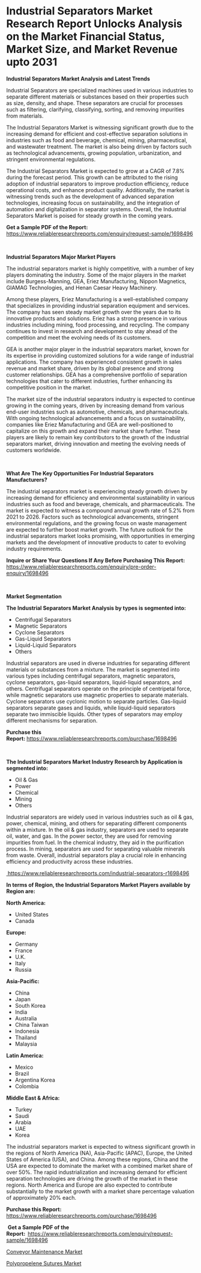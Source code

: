 <p><h1>Industrial Separators Market Research Report Unlocks Analysis on the Market Financial Status, Market Size, and Market Revenue upto 2031</h1></p><p><strong>Industrial Separators Market Analysis and Latest Trends</strong></p>
<p><p>Industrial Separators are specialized machines used in various industries to separate different materials or substances based on their properties such as size, density, and shape. These separators are crucial for processes such as filtering, clarifying, classifying, sorting, and removing impurities from materials.</p><p>The Industrial Separators Market is witnessing significant growth due to the increasing demand for efficient and cost-effective separation solutions in industries such as food and beverage, chemical, mining, pharmaceutical, and wastewater treatment. The market is also being driven by factors such as technological advancements, growing population, urbanization, and stringent environmental regulations.</p><p>The Industrial Separators Market is expected to grow at a CAGR of 7.8% during the forecast period. This growth can be attributed to the rising adoption of industrial separators to improve production efficiency, reduce operational costs, and enhance product quality. Additionally, the market is witnessing trends such as the development of advanced separation technologies, increasing focus on sustainability, and the integration of automation and digitalization in separator systems. Overall, the Industrial Separators Market is poised for steady growth in the coming years.</p></p>
<p><strong>Get a Sample PDF of the Report:&nbsp;</strong> <a href="https://www.reliableresearchreports.com/enquiry/request-sample/1698496">https://www.reliableresearchreports.com/enquiry/request-sample/1698496</a></p>
<p>&nbsp;</p>
<p><strong>Industrial Separators Major Market Players</strong></p>
<p><p>The industrial separators market is highly competitive, with a number of key players dominating the industry. Some of the major players in the market include Burgess-Manning, GEA, Eriez Manufacturing, Nippon Magnetics, GIAMAG Technologies, and Henan Caesar Heavy Machinery.</p><p>Among these players, Eriez Manufacturing is a well-established company that specializes in providing industrial separation equipment and services. The company has seen steady market growth over the years due to its innovative products and solutions. Eriez has a strong presence in various industries including mining, food processing, and recycling. The company continues to invest in research and development to stay ahead of the competition and meet the evolving needs of its customers.</p><p>GEA is another major player in the industrial separators market, known for its expertise in providing customized solutions for a wide range of industrial applications. The company has experienced consistent growth in sales revenue and market share, driven by its global presence and strong customer relationships. GEA has a comprehensive portfolio of separation technologies that cater to different industries, further enhancing its competitive position in the market.</p><p>The market size of the industrial separators industry is expected to continue growing in the coming years, driven by increasing demand from various end-user industries such as automotive, chemicals, and pharmaceuticals. With ongoing technological advancements and a focus on sustainability, companies like Eriez Manufacturing and GEA are well-positioned to capitalize on this growth and expand their market share further. These players are likely to remain key contributors to the growth of the industrial separators market, driving innovation and meeting the evolving needs of customers worldwide.</p></p>
<p>&nbsp;</p>
<p><strong>What Are The Key Opportunities For Industrial Separators Manufacturers?</strong></p>
<p><p>The industrial separators market is experiencing steady growth driven by increasing demand for efficiency and environmental sustainability in various industries such as food and beverage, chemicals, and pharmaceuticals. The market is expected to witness a compound annual growth rate of 5.2% from 2021 to 2026. Factors such as technological advancements, stringent environmental regulations, and the growing focus on waste management are expected to further boost market growth. The future outlook for the industrial separators market looks promising, with opportunities in emerging markets and the development of innovative products to cater to evolving industry requirements.</p></p>
<p><strong>Inquire or Share Your Questions If Any Before Purchasing This Report:</strong> <a href="https://www.reliableresearchreports.com/enquiry/pre-order-enquiry/1698496">https://www.reliableresearchreports.com/enquiry/pre-order-enquiry/1698496</a></p>
<p>&nbsp;</p>
<p><strong>Market Segmentation</strong></p>
<p><strong>The Industrial Separators Market Analysis by types is segmented into:</strong></p>
<p><ul><li>Centrifugal Separators</li><li>Magnetic Separators</li><li>Cyclone Separators</li><li>Gas-Liquid Separators</li><li>Liquid-Liquid Separators</li><li>Others</li></ul></p>
<p><p>Industrial separators are used in diverse industries for separating different materials or substances from a mixture. The market is segmented into various types including centrifugal separators, magnetic separators, cyclone separators, gas-liquid separators, liquid-liquid separators, and others. Centrifugal separators operate on the principle of centripetal force, while magnetic separators use magnetic properties to separate materials. Cyclone separators use cyclonic motion to separate particles. Gas-liquid separators separate gases and liquids, while liquid-liquid separators separate two immiscible liquids. Other types of separators may employ different mechanisms for separation.</p></p>
<p><strong>Purchase this Report:&nbsp;</strong><a href="https://www.reliableresearchreports.com/purchase/1698496">https://www.reliableresearchreports.com/purchase/1698496</a></p>
<p>&nbsp;</p>
<p><strong>The Industrial Separators Market Industry Research by Application is segmented into:</strong></p>
<p><ul><li>Oil & Gas</li><li>Power</li><li>Chemical</li><li>Mining</li><li>Others</li></ul></p>
<p><p>Industrial separators are widely used in various industries such as oil & gas, power, chemical, mining, and others for separating different components within a mixture. In the oil & gas industry, separators are used to separate oil, water, and gas. In the power sector, they are used for removing impurities from fuel. In the chemical industry, they aid in the purification process. In mining, separators are used for separating valuable minerals from waste. Overall, industrial separators play a crucial role in enhancing efficiency and productivity across these industries.</p></p>
<p><a href="https://www.reliableresearchreports.com/industrial-separators-r1698496">&nbsp;https://www.reliableresearchreports.com/industrial-separators-r1698496</a></p>
<p><strong>In terms of Region, the Industrial Separators Market Players available by Region are:</strong></p>
<p>
    <p> <strong> North America: </strong>
        <ul>
            <li>United States</li>
            <li>Canada</li>
        </ul>
        </p> 
    <p> <strong> Europe: </strong>
        <ul>
            <li>Germany</li>
            <li>France</li>
            <li>U.K.</li>
            <li>Italy</li>
            <li>Russia</li>
        </ul>
        </p> 
    <p> <strong> Asia-Pacific: </strong>
        <ul>
            <li>China</li>
            <li>Japan</li>
            <li>South Korea</li>
            <li>India</li>
            <li>Australia</li>
            <li>China Taiwan</li>
            <li>Indonesia</li>
            <li>Thailand</li>
            <li>Malaysia</li>
        </ul>
        </p> 
    <p> <strong> Latin America: </strong>
        <ul>
            <li>Mexico</li>
            <li>Brazil</li>
            <li>Argentina Korea</li>
            <li>Colombia</li>
        </ul>
        </p> 
    <p> <strong> Middle East & Africa: </strong>
        <ul>
            <li>Turkey</li>
            <li>Saudi</li>
            <li>Arabia</li>
            <li>UAE</li>
            <li>Korea</li>
        </ul>
    </p>
    </p>
<p><p>The industrial separators market is expected to witness significant growth in the regions of North America (NA), Asia-Pacific (APAC), Europe, the United States of America (USA), and China. Among these regions, China and the USA are expected to dominate the market with a combined market share of over 50%. The rapid industrialization and increasing demand for efficient separation technologies are driving the growth of the market in these regions. North America and Europe are also expected to contribute substantially to the market growth with a market share percentage valuation of approximately 20% each.</p></p>
<p><strong>Purchase this Report: </strong><a href="https://www.reliableresearchreports.com/purchase/1698496">https://www.reliableresearchreports.com/purchase/1698496</a></p>
<p>&nbsp;<strong>Get a Sample PDF of the Report:&nbsp;&nbsp;</strong><a href="https://www.reliableresearchreports.com/enquiry/request-sample/1698496">https://www.reliableresearchreports.com/enquiry/request-sample/1698496</a></p>
<p><strong></strong></p>
<p><p><a href="https://view.publitas.com/reportprime-1/conveyor-maintenance-market-research-report-its-history-and-forecast-2024-to-2031/">Conveyor Maintenance Market</a></p><p><a href="https://unruly-ladybug-44b.notion.site/Polypropelene-Sutures-Market-Size-CAGR-Trends-2024-2030-4f5193abf7634c469ea567a5c9010b6f">Polypropelene Sutures Market</a></p></p>